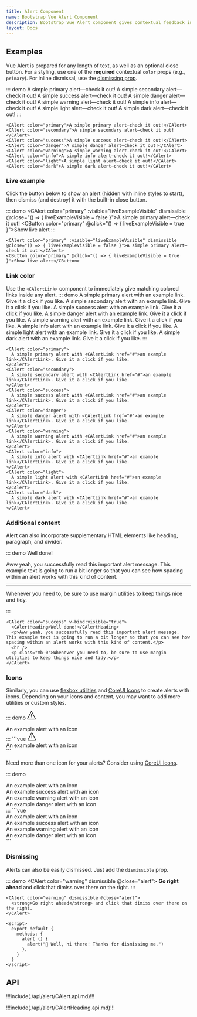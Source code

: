```yaml
---
title: Alert Component
name: Bootstrap Vue Alert Component
description: Bootstrap Vue Alert component gives contextual feedback information for common user operations. The alert component is delivered with a bunch of usable and adjustable alert messages.
layout: Docs
---
```


## Examples

Vue Alert is prepared for any length of text, as well as an optional close button. For a styling, use one of the **required** contextual `color` props (e.g., `primary`). For inline dismissal, use the [dismissing prop](#dismissing).

::: demo
<CAlert color="primary">A simple primary alert—check it out!</CAlert>
<CAlert color="secondary">A simple secondary alert—check it out!</CAlert>
<CAlert color="success">A simple success alert—check it out!</CAlert>
<CAlert color="danger">A simple danger alert—check it out!</CAlert>
<CAlert color="warning">A simple warning alert—check it out!</CAlert>
<CAlert color="info">A simple info alert—check it out!</CAlert>
<CAlert color="light">A simple light alert—check it out!</CAlert>
<CAlert color="dark">A simple dark alert—check it out!</CAlert>
:::

```vue
<CAlert color="primary">A simple primary alert—check it out!</CAlert>
<CAlert color="secondary">A simple secondary alert—check it out!</CAlert>
<CAlert color="success">A simple success alert—check it out!</CAlert>
<CAlert color="danger">A simple danger alert—check it out!</CAlert>
<CAlert color="warning">A simple warning alert—check it out!</CAlert>
<CAlert color="info">A simple info alert—check it out!</CAlert>
<CAlert color="light">A simple light alert—check it out!</CAlert>
<CAlert color="dark">A simple dark alert—check it out!</CAlert>
```

### Live example

Click the button below to show an alert (hidden with inline styles to start), then dismiss (and destroy) it with the built-in close button.

::: demo
<CAlert color="primary" :visible="liveExampleVisible" dismissible @close="() => { liveExampleVisible = false }">A simple primary alert—check it out!</CAlert>
<CButton color="primary" @click="() => { liveExampleVisible = true }">Show live alert</CButton>
:::
```vue
<CAlert color="primary" :visible="liveExampleVisible" dismissible @close="() => { liveExampleVisible = false }">A simple primary alert—check it out!</CAlert>
<CButton color="primary" @click="() => { liveExampleVisible = true }">Show live alert</CButton>
```

### Link color

Use the `<CAlertLink>` component to immediately give matching colored links inside any alert.
::: demo
<CAlert color="primary">
  A simple primary alert with <CAlertLink href="#">an example link</CAlertLink>. Give it a click if you like.
</CAlert>
<CAlert color="secondary">
  A simple secondary alert with <CAlertLink href="#">an example link</CAlertLink>. Give it a click if you like.
</CAlert>
<CAlert color="success">
  A simple success alert with <CAlertLink href="#">an example link</CAlertLink>. Give it a click if you like.
</CAlert>
<CAlert color="danger">
  A simple danger alert with <CAlertLink href="#">an example link</CAlertLink>. Give it a click if you like.
</CAlert>
<CAlert color="warning">
  A simple warning alert with <CAlertLink href="#">an example link</CAlertLink>. Give it a click if you like.
</CAlert>
<CAlert color="info">
  A simple info alert with <CAlertLink href="#">an example link</CAlertLink>. Give it a click if you like.
</CAlert>
<CAlert color="light">
  A simple light alert with <CAlertLink href="#">an example link</CAlertLink>. Give it a click if you like.
</CAlert>
<CAlert color="dark">
  A simple dark alert with <CAlertLink href="#">an example link</CAlertLink>. Give it a click if you like.
</CAlert>
:::

```vue
<CAlert color="primary">
  A simple primary alert with <CAlertLink href="#">an example link</CAlertLink>. Give it a click if you like.
</CAlert>
<CAlert color="secondary">
  A simple secondary alert with <CAlertLink href="#">an example link</CAlertLink>. Give it a click if you like.
</CAlert>
<CAlert color="success">
  A simple success alert with <CAlertLink href="#">an example link</CAlertLink>. Give it a click if you like.
</CAlert>
<CAlert color="danger">
  A simple danger alert with <CAlertLink href="#">an example link</CAlertLink>. Give it a click if you like.
</CAlert>
<CAlert color="warning">
  A simple warning alert with <CAlertLink href="#">an example link</CAlertLink>. Give it a click if you like.
</CAlert>
<CAlert color="info">
  A simple info alert with <CAlertLink href="#">an example link</CAlertLink>. Give it a click if you like.
</CAlert>
<CAlert color="light">
  A simple light alert with <CAlertLink href="#">an example link</CAlertLink>. Give it a click if you like.
</CAlert>
<CAlert color="dark">
  A simple dark alert with <CAlertLink href="#">an example link</CAlertLink>. Give it a click if you like.
</CAlert>
```

### Additional content

Alert can also incorporate supplementary HTML elements like heading, paragraph, and divider.

::: demo
<CAlert color="success">
  <CAlertHeading>Well done!</CAlertHeading>
  <p>Aww yeah, you successfully read this important alert message. This example text is going to run a bit longer so that you can see how spacing within an alert works with this kind of content.</p>
  <hr />
  <p class="mb-0">Whenever you need to, be sure to use margin utilities to keep things nice and tidy.</p>
</CAlert>
:::

```vue
<CAlert color="success" v-bind:visible="true">
  <CAlertHeading>Well done!</CAlertHeading>
  <p>Aww yeah, you successfully read this important alert message. This example text is going to run a bit longer so that you can see how spacing within an alert works with this kind of content.</p>
  <hr />
  <p class="mb-0">Whenever you need to, be sure to use margin utilities to keep things nice and tidy.</p>
</CAlert>
```
### Icons

Similarly, you can use [flexbox utilities](https//coreui.io/docs/4.0/utilities/flex") and [CoreUI Icons](https://icons.coreui.io) to create alerts with icons. Depending on your icons and content, you may want to add more utilities or custom styles.

::: demo
<CAlert color="primary" class="d-flex align-items-center">
  <svg class="flex-shrink-0 me-2" width="24" height="24" viewBox="0 0 512 512">
    <rect width="32" height="176" x="240" y="176" fill="var(--ci-primary-color, currentColor)" class="ci-primary"></rect><rect width="32" height="32" x="240" y="384" fill="var(--ci-primary-color, currentColor)" class="ci-primary"></rect><path fill="var(--ci-primary-color, currentColor)" d="M274.014,16H237.986L16,445.174V496H496V445.174ZM464,464H48V452.959L256,50.826,464,452.959Z" class="ci-primary"></path>
  </svg>
  <div>
    An example alert with an icon
  </div>
</CAlert>
:::
```vue
<CAlert color="primary" class="d-flex align-items-center">
  <svg class="flex-shrink-0 me-2" width="24" height="24" viewBox="0 0 512 512">
    <rect width="32" height="176" x="240" y="176" fill="var(--ci-primary-color, currentColor)" class="ci-primary"></rect><rect width="32" height="32" x="240" y="384" fill="var(--ci-primary-color, currentColor)" class="ci-primary"></rect><path fill="var(--ci-primary-color, currentColor)" d="M274.014,16H237.986L16,445.174V496H496V445.174ZM464,464H48V452.959L256,50.826,464,452.959Z" class="ci-primary"></path>
  </svg>
  <div>
    An example alert with an icon
  </div>
</CAlert>
```

Need more than one icon for your alerts? Consider using [CoreUI Icons](https://icons.coreui.io).

::: demo
<CAlert color="primary" class="d-flex align-items-center">
  <CIcon icon="cil-info" class="flex-shrink-0 me-2" width="24" height="24" />
  <div>
    An example alert with an icon
  </div>
</CAlert>
<CAlert color="success" class="d-flex align-items-center">
  <CIcon icon="cil-check-circle" class="flex-shrink-0 me-2" width="24" height="24" />
  <div>
    An example success alert with an icon
  </div>
</CAlert>
<CAlert color="warning" class="d-flex align-items-center">
  <CIcon icon="cil-warning" class="flex-shrink-0 me-2" width="24" height="24" />
  <div>
    An example warning alert with an icon
  </div>
</CAlert>
<CAlert color="danger" class="d-flex align-items-center">
  <CIcon icon="cil-burn" class="flex-shrink-0 me-2" width="24" height="24" />
  <div>
    An example danger alert with an icon
  </div>
</CAlert>
:::
```vue
<CAlert color="primary" class="d-flex align-items-center">
  <CIcon icon="cil-info" class="flex-shrink-0 me-2" width="24" height="24" />
  <div>
    An example alert with an icon
  </div>
</CAlert>
<CAlert color="success" class="d-flex align-items-center">
  <CIcon icon="cil-check-circle" class="flex-shrink-0 me-2" width="24" height="24" />
  <div>
    An example success alert with an icon
  </div>
</CAlert>
<CAlert color="warning" class="d-flex align-items-center">
  <CIcon icon="cil-warning" class="flex-shrink-0 me-2" width="24" height="24" />
  <div>
    An example warning alert with an icon
  </div>
</CAlert>
<CAlert color="danger" class="d-flex align-items-center">
  <CIcon icon="cil-burn" class="flex-shrink-0 me-2" width="24" height="24" />
  <div>
    An example danger alert with an icon
  </div>
</CAlert>
```

### Dismissing

Alerts can also be easily dismissed. Just add the `dismissible` prop.

::: demo
<CAlert color="warning" dismissible @close="alert">
  <strong>Go right ahead</strong> and click that dimiss over there on the right.
</CAlert>
:::

```vue
<CAlert color="warning" dismissible @close="alert">
  <strong>Go right ahead</strong> and click that dimiss over there on the right.
</CAlert>

<script>
  export default {
    methods: {
      alert () {
        alert("👋 Well, hi there! Thanks for dismissing me.")
      },
    }
  }
</script>
```

<script>
  export default {
    data() {
      return { 
        liveExampleVisible: false,
      }
    },
    methods: {
      alert () {
        alert("👋 Well, hi there! Thanks for dismissing me.")
      },
    }
  }
</script>
## API

!!!include(./api/alert/CAlert.api.md)!!!

!!!include(./api/alert/CAlertHeading.api.md)!!!